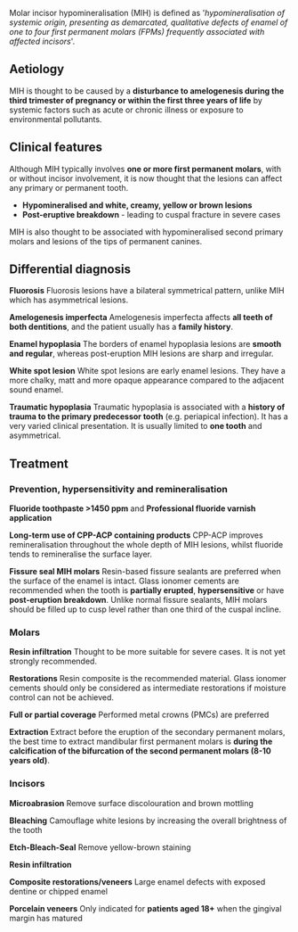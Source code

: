 Molar incisor hypomineralisation (MIH) is defined as '*hypomineralisation of systemic origin, presenting as demarcated, qualitative defects of enamel of one to four first permanent molars (FPMs) frequently associated with affected incisors*'.

## Aetiology
MIH is thought to be caused by a **disturbance to amelogenesis during the third trimester of pregnancy or within the first three years of life** by systemic factors such as acute or chronic illness or exposure to environmental pollutants.

## Clinical features
Although MIH typically involves **one or more first permanent molars**, with or without incisor involvement, it is now thought that the lesions can affect any primary or permanent tooth. 

* **Hypomineralised and white, creamy, yellow or brown lesions**
* **Post-eruptive breakdown** - leading to cuspal fracture in severe cases

MIH is also thought to be associated with hypomineralised second primary molars and lesions of the tips of permanent canines.

## Differential diagnosis
**Fluorosis**
Fluorosis lesions have a bilateral symmetrical pattern, unlike MIH which has asymmetrical lesions.

**Amelogenesis imperfecta**
Amelogenesis imperfecta affects **all teeth of both dentitions**, and the patient usually has a **family history**.

**Enamel hypoplasia**
The borders of enamel hypoplasia lesions are **smooth and regular**, whereas post-eruption MIH lesions are sharp and irregular.

**White spot lesion**
White spot lesions are early enamel lesions. They have a more chalky, matt and more opaque appearance compared to the adjacent sound enamel.

**Traumatic hypoplasia**
Traumatic hypoplasia is associated with a **history of trauma to the primary predecessor tooth** (e.g. periapical infection). It has a very varied clinical presentation. It is usually limited to **one tooth** and asymmetrical.

## Treatment

### Prevention, hypersensitivity and remineralisation

**Fluoride toothpaste >1450 ppm** and **Professional fluoride varnish application**

**Long-term use of CPP-ACP containing products**
CPP-ACP improves remineralisation throughout the whole depth of MIH lesions, whilst fluoride tends to remineralise the surface layer.

**Fissure seal MIH molars**
Resin-based fissure sealants are preferred when the surface of the enamel is intact. Glass ionomer cements are recommended when the tooth is **partially erupted**, **hypersensitive** or have **post-eruption breakdown**.
Unlike normal fissure sealants, MIH molars should be filled up to cusp level rather than one third of the cuspal incline.

### Molars

**Resin infiltration**
Thought to be more suitable for severe cases. It is not yet strongly recommended.

**Restorations**
Resin composite is the recommended material. Glass ionomer cements should only be considered as intermediate restorations if moisture control can not be achieved.

**Full or partial coverage**
Performed metal crowns (PMCs) are preferred

**Extraction**
Extract before the eruption of the secondary permanent molars, the best time to extract mandibular first permanent molars is **during the calcification of the bifurcation of the second permanent molars (8-10 years old)**.

### Incisors

**Microabrasion**
Remove surface discolouration and brown mottling 

**Bleaching**
Camouflage white lesions by increasing the overall brightness of the tooth

**Etch-Bleach-Seal**
Remove yellow-brown staining

**Resin infiltration**

**Composite restorations/veneers**
Large enamel defects with exposed dentine or chipped enamel

**Porcelain veneers**
Only indicated for **patients aged 18+** when the gingival margin has matured
